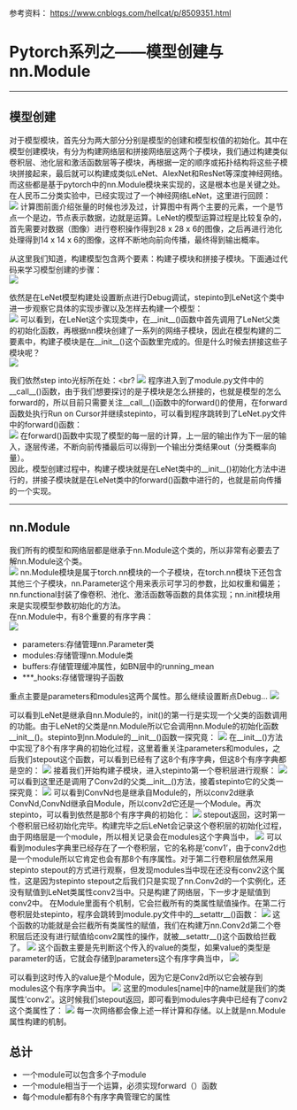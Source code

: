 参考资料：
https://www.cnblogs.com/hellcat/p/8509351.html

# Pytorch系列之——模型创建与nn.Module
------
## 模型创建
对于模型模块，首先分为两大部分分别是模型的创建和模型权值的初始化。其中在模型创建模块，有分为构建网络层和拼接网络层这两个子模块，我们通过构建类似卷积层、池化层和激活函数层等子模块，再根据一定的顺序或拓扑结构将这些子模块拼接起来，最后就可以构建成类似LeNet、AlexNet和ResNet等深度神经网络。而这些都是基于pytorch中的nn.Module模块来实现的，这是根本也是关键之处。<br>
在人民币二分类实验中，已经实现过了一个神经网络LeNet，这里进行回顾：<br>
![](https://img-blog.csdnimg.cn/20200904093615115.png?x-oss-process=image/watermark,type_ZmFuZ3poZW5naGVpdGk,shadow_10,text_aHR0cHM6Ly9ibG9nLmNzZG4ubmV0L0Rlc3BhY2l0bzEwMDY=,size_16,color_FFFFFF,t_70#pic_center)
计算图前面介绍张量的时候也涉及过，计算图中有两个主要的元素，一个是节点一个是边，节点表示数据，边就是运算。LeNet的模型运算过程是比较复杂的，首先需要对数据（图像）进行卷积操作得到28 x 28 x 6的图像，之后再进行池化处理得到14 x 14 x 6的图像，这样不断地向前向传播，最终得到输出概率。<br>
    
 从这里我们知道，构建模型包含两个要素：构建子模块和拼接子模块。下面通过代码来学习模型创建的步骤：<br>
 ![](https://img-blog.csdnimg.cn/20200904094706357.png?x-oss-process=image/watermark,type_ZmFuZ3poZW5naGVpdGk,shadow_10,text_aHR0cHM6Ly9ibG9nLmNzZG4ubmV0L0Rlc3BhY2l0bzEwMDY=,size_16,color_FFFFFF,t_70#pic_center)
     
依然是在LeNet模型构建处设置断点进行Debug调试，stepinto到LeNet这个类中进一步观察它具体的实现步骤以及怎样去构建一个模型：<br>
 ![](https://img-blog.csdnimg.cn/20200904094940786.png#pic_center)
 可以看到，在LeNet这个实现类中，在__init__()函数中首先调用了LeNet父类的初始化函数，再根据nn模块创建了一系列的网络子模块，因此在模型构建的二要素中，构建子模块是在__init__()这个函数里完成的。但是什么时候去拼接这些子模块呢？<br>
 ![](https://img-blog.csdnimg.cn/20200904095421190.png?x-oss-process=image/watermark,type_ZmFuZ3poZW5naGVpdGk,shadow_10,text_aHR0cHM6Ly9ibG9nLmNzZG4ubmV0L0Rlc3BhY2l0bzEwMDY=,size_16,color_FFFFFF,t_70#pic_center)
     
我们依然step into光标所在处：<br?
![](https://img-blog.csdnimg.cn/20200904095507669.png?x-oss-process=image/watermark,type_ZmFuZ3poZW5naGVpdGk,shadow_10,text_aHR0cHM6Ly9ibG9nLmNzZG4ubmV0L0Rlc3BhY2l0bzEwMDY=,size_16,color_FFFFFF,t_70#pic_center)
程序进入到了module.py文件中的__call__()函数，由于我们想要探讨的是子模块是怎么拼接的，也就是模型的怎么forward的，所以目前只需要关注__call__()函数中的forward()的使用，在forward函数处执行Run on Cursor并继续stepinto，可以看到程序跳转到了LeNet.py文件中的forward()函数：<br>
![](https://img-blog.csdnimg.cn/20200904095904963.png?x-oss-process=image/watermark,type_ZmFuZ3poZW5naGVpdGk,shadow_10,text_aHR0cHM6Ly9ibG9nLmNzZG4ubmV0L0Rlc3BhY2l0bzEwMDY=,size_16,color_FFFFFF,t_70#pic_center)
在forward()函数中实现了模型的每一层的计算，上一层的输出作为下一层的输入，逐层传递，不断向前传播最后可以得到一个输出分类结果out（分类概率向量）。<br>
因此，模型创建过程中，构建子模块就是在LeNet类中的__init__()初始化方法中进行的，拼接子模块就是在LeNet类中的forward()函数中进行的，也就是前向传播的一个实现。<br>

-----
## nn.Module
我们所有的模型和网络层都是继承于nn.Module这个类的，所以非常有必要去了解nn.Module这个类。<br>
![](https://img-blog.csdnimg.cn/20200904100711379.png?x-oss-process=image/watermark,type_ZmFuZ3poZW5naGVpdGk,shadow_10,text_aHR0cHM6Ly9ibG9nLmNzZG4ubmV0L0Rlc3BhY2l0bzEwMDY=,size_16,color_FFFFFF,t_70#pic_center)
nn.Module模块是属于torch.nn模块的一个子模块，在torch.nn模块下还包含其他三个子模块，nn.Parameter这个用来表示可学习的参数，比如权重和偏差；nn.functional封装了像卷积、池化、激活函数等函数的具体实现；nn.init模块用来是实现模型参数初始化的方法。<br>
在nn.Module中，有8个重要的有序字典：<br>
![](https://img-blog.csdnimg.cn/20200904101048981.png?x-oss-process=image/watermark,type_ZmFuZ3poZW5naGVpdGk,shadow_10,text_aHR0cHM6Ly9ibG9nLmNzZG4ubmV0L0Rlc3BhY2l0bzEwMDY=,size_16,color_FFFFFF,t_70#pic_center)
* parameters:存储管理nn.Parameter类
* modules:存储管理nn.Module类
* buffers:存储管理缓冲属性，如BN层中的running_mean
* ***_hooks:存储管理钩子函数
    
重点主要是parameters和modules这两个属性。那么继续设置断点Debug…
![](https://img-blog.csdnimg.cn/20200904101555318.png?x-oss-process=image/watermark,type_ZmFuZ3poZW5naGVpdGk,shadow_10,text_aHR0cHM6Ly9ibG9nLmNzZG4ubmV0L0Rlc3BhY2l0bzEwMDY=,size_16,color_FFFFFF,t_70#pic_center)
     
可以看到LeNet是继承自nn.Module的，init()的第一行是实现一个父类的函数调用的功能。由于LeNet的父类是nn.Module所以它会调用nn.Module的初始化函数__init__()。stepinto到nn.Module的__init__()函数一探究竟：
![](https://img-blog.csdnimg.cn/20200904101843566.png?x-oss-process=image/watermark,type_ZmFuZ3poZW5naGVpdGk,shadow_10,text_aHR0cHM6Ly9ibG9nLmNzZG4ubmV0L0Rlc3BhY2l0bzEwMDY=,size_16,color_FFFFFF,t_70#pic_center)
在__init__()方法中实现了8个有序字典的初始化过程，这里着重关注parameters和modules，之后我们stepout这个函数，可以看到已经有了这8个有序字典，但这8个有序字典都是空的：
![](https://img-blog.csdnimg.cn/20200904102120641.png?x-oss-process=image/watermark,type_ZmFuZ3poZW5naGVpdGk,shadow_10,text_aHR0cHM6Ly9ibG9nLmNzZG4ubmV0L0Rlc3BhY2l0bzEwMDY=,size_16,color_FFFFFF,t_70#pic_center)
接着我们开始构建子模块，进入stepinto第一个卷积层进行观察：
![](https://img-blog.csdnimg.cn/20200904102327911.png?x-oss-process=image/watermark,type_ZmFuZ3poZW5naGVpdGk,shadow_10,text_aHR0cHM6Ly9ibG9nLmNzZG4ubmV0L0Rlc3BhY2l0bzEwMDY=,size_16,color_FFFFFF,t_70#pic_center)
可以看到这里还是调用了Conv2d的父类__init__()方法，接着stepinto它的父类一探究竟：
![](https://img-blog.csdnimg.cn/20200904102516776.png?x-oss-process=image/watermark,type_ZmFuZ3poZW5naGVpdGk,shadow_10,text_aHR0cHM6Ly9ibG9nLmNzZG4ubmV0L0Rlc3BhY2l0bzEwMDY=,size_16,color_FFFFFF,t_70#pic_center)
可以看到ConvNd也是继承自Module的，所以conv2d继承ConvNd,ConvNd继承自Module，所以conv2d它还是一个Module。再次stepinto，可以看到依然是那8个有序字典的初始化：
![](https://img-blog.csdnimg.cn/20200904102820425.png?x-oss-process=image/watermark,type_ZmFuZ3poZW5naGVpdGk,shadow_10,text_aHR0cHM6Ly9ibG9nLmNzZG4ubmV0L0Rlc3BhY2l0bzEwMDY=,size_16,color_FFFFFF,t_70#pic_center)
stepout返回，这时第一个卷积层已经初始化完毕。构建完毕之后LeNet会记录这个卷积层的初始化过程，由于网络层是一个module，所以相关记录会在modules这个字典当中，
![](https://img-blog.csdnimg.cn/20200904103049262.png#pic_center)
可以看到modules字典里已经存在了一个卷积层，它的名称是’conv1’，由于conv2d也是一个module所以它肯定也会有那8个有序属性。对于第二行卷积层依然采用stepinto stepout的方式进行观察，但发现modules当中现在还没有conv2这个属性，这是因为stepinto stepout之后我们只是实现了nn.Conv2d的一个实例化，还没有赋值到LeNet类属性conv2当中。只是构建了网络层，下一步才是赋值到conv2中。
在Module里面有个机制，它会拦截所有的类属性赋值操作。在第二行卷积层处stepinto，程序会跳转到module.py文件中的__setattr__()函数：
![](https://img-blog.csdnimg.cn/20200904104333646.png?x-oss-process=image/watermark,type_ZmFuZ3poZW5naGVpdGk,shadow_10,text_aHR0cHM6Ly9ibG9nLmNzZG4ubmV0L0Rlc3BhY2l0bzEwMDY=,size_16,color_FFFFFF,t_70#pic_center)
这个函数的功能就是会拦截所有类属性的赋值，我们在构建万nn.Conv2d第二个卷积层后还没有进行赋值给conv2属性的操作，就被__setattr__()这个函数给拦截了。
![](https://img-blog.csdnimg.cn/20200904104557976.png?x-oss-process=image/watermark,type_ZmFuZ3poZW5naGVpdGk,shadow_10,text_aHR0cHM6Ly9ibG9nLmNzZG4ubmV0L0Rlc3BhY2l0bzEwMDY=,size_16,color_FFFFFF,t_70#pic_center)
这个函数主要是先判断这个传入的value的类型，如果value的类型是parameter的话，它就会存储到parameters这个有序字典当中，
![](https://img-blog.csdnimg.cn/20200904104751972.png#pic_center)

可以看到这时传入的value是个Module，因为它是Conv2d所以它会被存到modules这个有序字典当中。
![](https://img-blog.csdnimg.cn/20200904104935986.png#pic_center)
这里的modules[name]中的name就是我们的类属性’conv2’。这时候我们stepout返回，即可看到modules字典中已经有了conv2这个类属性了：
![](https://img-blog.csdnimg.cn/20200904105050878.png?x-oss-process=image/watermark,type_ZmFuZ3poZW5naGVpdGk,shadow_10,text_aHR0cHM6Ly9ibG9nLmNzZG4ubmV0L0Rlc3BhY2l0bzEwMDY=,size_16,color_FFFFFF,t_70#pic_center)
每一次网络都会像上述一样计算和存储。以上就是nn.Module属性构建的机制。
## 总计
* 一个module可以包含多个子module
* 一个module相当于一个运算，必须实现forward（）函数
* 每个module都有8个有序字典管理它的属性
